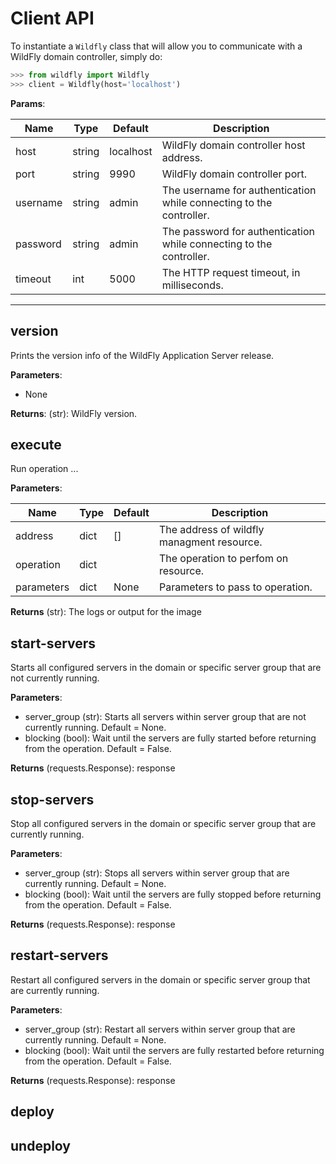 # Client API

To instantiate a `Wildfly` class that will allow you to communicate with a WildFly domain controller, simply do:

```python
>>> from wildfly import Wildfly
>>> client = Wildfly(host='localhost')
```

**Params**:

Name | Type | Default | Description
--- | --- | --- | ---
host | string | localhost | WildFly domain controller host address.
port | string | 9990 | WildFly domain controller port.
username | string | admin | The username for authentication while connecting to the controller.
password | string | admin | The password for authentication while connecting to the controller.
timeout | int | 5000 | The HTTP request timeout, in milliseconds.

****

## version

Prints the version info of the WildFly Application Server release.

**Parameters**:

* None

**Returns**: (str): WildFly version.

## execute

Run operation ...

**Parameters**:

Name | Type | Default | Description
--- | --- | --- | ---
address | dict | [] | The address of wildfly managment resource.
operation | dict | | The operation to perfom on resource.
parameters | dict | None | Parameters to pass to operation.

**Returns** (str): The logs or output for the image

## start-servers

Starts all configured servers in the domain or specific server group that are not currently running.

**Parameters**:

* server_group (str): Starts all servers within server group that are not currently running. Default = None.
* blocking (bool): Wait until the servers are fully started before returning from the operation. Default = False.

**Returns** (requests.Response): response

## stop-servers

Stop all configured servers in the domain or specific server group that are currently running.

**Parameters**:

* server_group (str): Stops all servers within server group that are currently running. Default = None.
* blocking (bool): Wait until the servers are fully stopped before returning from the operation. Default = False.

**Returns** (requests.Response): response

## restart-servers

Restart all configured servers in the domain or specific server group that are currently running.

**Parameters**:

* server_group (str): Restart all servers within server group that are currently running. Default = None.
* blocking (bool): Wait until the servers are fully restarted before returning from the operation. Default = False.

**Returns** (requests.Response): response

## deploy

## undeploy
